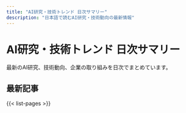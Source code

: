 ```yaml
---
title: "AI研究・技術トレンド 日次サマリー"
description: "日本語で読むAI研究・技術動向の最新情報"
---
```


# AI研究・技術トレンド 日次サマリー

最新のAI研究、技術動向、企業の取り組みを日次でまとめています。

## 最新記事

{{< list-pages >}}